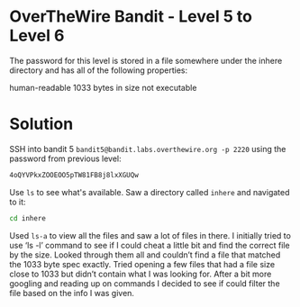 # OverTheWire Bandit - Level 5 to Level 6
The password for this level is stored in a file somewhere under the inhere directory and has all of the following properties:

human-readable
1033 bytes in size
not executable
# Solution
SSH into bandit 5 `bandit5@bandit.labs.overthewire.org -p 2220` using the password from previous level:

```bash
4oQYVPkxZOOEOO5pTW81FB8j8lxXGUQw 
```
Use `ls` to see what's available. Saw a directory called `inhere` and navigated to it:

```bash
cd inhere
```
Used `ls-a` to view all the files and saw a lot of files in there. I initially tried to use ‘ls -l’ command to see if I could cheat a little bit and find the correct file by the size. Looked through them all and couldn’t find a file that matched the 1033 byte spec exactly.
Tried opening a few files that had a file size close to 1033 but didn’t contain what I was looking for. After a bit more googling and reading up on commands I decided to see if could filter the file based on the info I was given.


